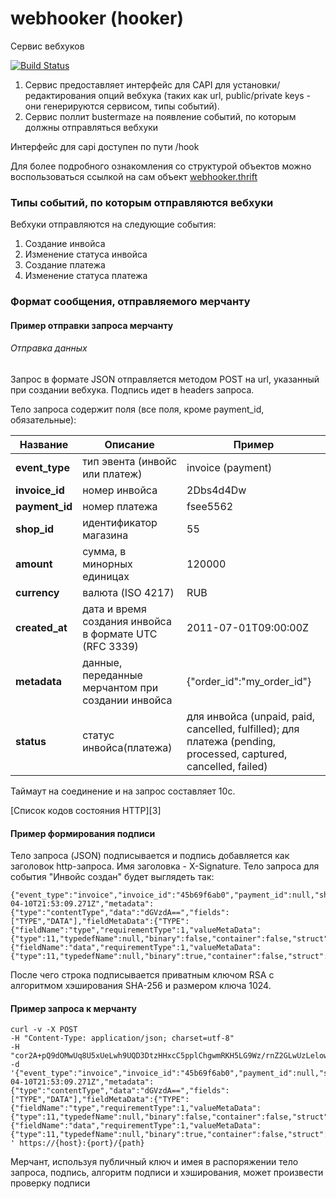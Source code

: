 # webhooker (hooker)
Сервис вебхуков

[![Build Status](http://ci.rbkmoney.com/buildStatus/icon?job=rbkmoney_private/hooker/master)](http://ci.rbkmoney.com/job/rbkmoney_private/job/hooker/job/master/)

1. Сервис предоставляет интерфейс для CAPI для установки/редактирования опций вебхука (таких как url, public/private keys - они генерируются сервисом, типы событий). 
2. Сервис поллит bustermaze на появление событий, по которым должны отправляться вебхуки

Интерфейс для capi доступен по пути /hook

Для более подробного ознакомления со структурой объектов можно воспользоваться ссылкой на сам объект [webhooker.thrift][1]

### Типы событий, по которым отправляются вебхуки

Вебхуки отправляются на следующие события:

1. Создание инвойса
2. Изменение статуса инвойса
3. Создание платежа
4. Изменение статуса платежа

### Формат сообщения, отправляемого мерчанту

#### Пример отправки запроса мерчанту

###### Отправка данных
Запрос в формате JSON отправляется методом POST на url, указанный при создании вебхука.
Подпись идет в headers запроса.

Тело запроса содержит поля (все поля, кроме payment_id, обязательные):

Название | Описание | Пример
------------ | ------------- | -------------
**event_type** | тип эвента (инвойс или платеж) | invoice (payment)
**invoice_id** | номер инвойса | 2Dbs4d4Dw 
**payment_id** | номер платежа | fsee5562 
**shop_id** | идентификатор магазина | 55 
**amount** | сумма, в минорных единицах | 120000
**currency** | валюта (ISO 4217)| RUB
**created_at** | дата и время создания инвойса в формате UTC (RFC 3339) | 2011-07-01T09:00:00Z
**metadata** | данные, переданные мерчантом при создании инвойса | {"order_id":"my_order_id"}
**status** | статус инвойса(платежа) | для инвойса (unpaid, paid, cancelled, fulfilled); для платежа (pending, processed, captured, cancelled, failed)

Таймаут на соединение и на запрос составляет 10с.

[Cписок кодов состояния HTTP][3]


#### Пример формирования подписи
Тело запроса (JSON) подписывается и подпись добавляется как заголовок http-запроса. Имя заголовка - X-Signature.
Тело запроса для события "Инвойс создан" будет выглядеть так: 
```
{"event_type":"invoice","invoice_id":"45b69f6ab0","payment_id":null,"shop_id":1,"amount":6207,"currency":"RUB","created_at":"2017-04-10T21:53:09.271Z","metadata":{"type":"contentType","data":"dGVzdA==","fields":["TYPE","DATA"],"fieldMetaData":{"TYPE":{"fieldName":"type","requirementType":1,"valueMetaData":{"type":11,"typedefName":null,"binary":false,"container":false,"struct":false,"typedef":false}},"DATA":{"fieldName":"data","requirementType":1,"valueMetaData":{"type":11,"typedefName":null,"binary":true,"container":false,"struct":false,"typedef":false}}},"setType":true,"setData":true},"status":"unpaid"}
```
После чего строка подписывается приватным ключом RSA с алгоритмом хэширования SHA-256 и размером ключа 1024.

#### Пример запроса к мерчанту

```
curl -v -X POST 
-H "Content-Type: application/json; charset=utf-8" 
-H "cor2A+pQ9dOMwUq8U5xUeLwh9UQD3DtzHHxcC5pplChgwmRKH5LG9Wz/rnZ2GLwUzLelowisVre1aHUKGJSl/NSF0PWJSWfCbMVtKpMwA9ZRb4pcKVX/RBiczCUIX+gFVj/6G7qWXBCxbcBV/u/vn61rWFBYi1Knvmaov4kGvZo=" 
-d '{"event_type":"invoice","invoice_id":"45b69f6ab0","payment_id":null,"shop_id":1,"amount":6207,"currency":"RUB","created_at":"2017-04-10T21:53:09.271Z","metadata":{"type":"contentType","data":"dGVzdA==","fields":["TYPE","DATA"],"fieldMetaData":{"TYPE":{"fieldName":"type","requirementType":1,"valueMetaData":{"type":11,"typedefName":null,"binary":false,"container":false,"struct":false,"typedef":false}},"DATA":{"fieldName":"data","requirementType":1,"valueMetaData":{"type":11,"typedefName":null,"binary":true,"container":false,"struct":false,"typedef":false}}},"setType":true,"setData":true},"status":"unpaid"}
' https://{host}:{port}/{path}
```

Мерчант, используя публичный ключ и имея в распоряжении тело запроса, подпись, алгоритм подписи и хэширования, может произвести проверку подписи

[1]: https://github.com/rbkmoney/damsel/blob/master/proto/webhooker.thrift
